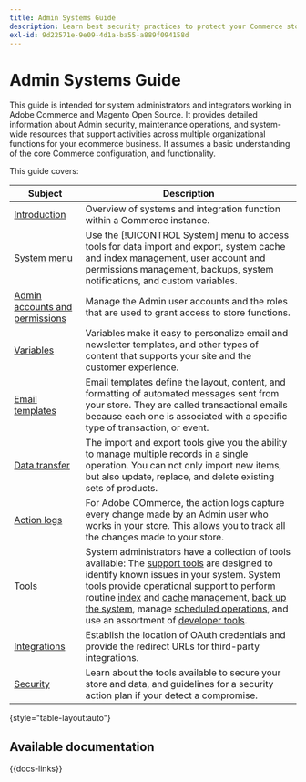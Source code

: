 ```yaml
---
title: Admin Systems Guide
description: Learn best security practices to protect your Commerce store and manage permissions, and how to import and export data, manage integrations and extensions, and take care of routine maintenance.
exl-id: 9d22571e-9e09-4d1a-ba55-a889f094158d
---
```

# Admin Systems Guide

This guide is intended for system administrators and integrators working in Adobe Commerce and Magento Open Source. It provides detailed information about Admin security, maintenance operations, and system-wide resources that support activities across multiple organizational functions for your ecommerce business. It assumes a basic understanding of the core Commerce configuration, and functionality.

This guide covers:

| Subject | Description |
| ------- | ----------- |
| [Introduction](introduction.md) | Overview of systems and integration function within a Commerce instance.|
| [System menu](system-menu.md) | Use the [!UICONTROL System] menu to access tools for data import and export, system cache and index management, user account and permissions management, backups, system notifications, and custom variables. |
| [Admin accounts and permissions](permissions.md) | Manage the Admin user accounts and the roles that are used to grant access to store functions. |
| [Variables](variables-predefined.md) | Variables make it easy to personalize email and newsletter templates, and other types of content that supports your site and the customer experience.  |
| [Email templates](email-templates.md) | Email templates define the layout, content, and formatting of automated messages sent from your store. They are called transactional emails because each one is associated with a specific type of transaction, or event. |
| [Data transfer](data-transfer.md) | The import and export tools give you the ability to manage multiple records in a single operation. You can not only import new items, but also update, replace, and delete existing sets of products. |
| [Action logs](action-log.md) | For Adobe COmmerce, the action logs capture every change made by an Admin user who works in your store. This allows you to track all the changes made to your store.  |
| Tools | System administrators have a collection of tools available: The [support tools](support.md) are designed to identify known issues in your system. System tools provide operational support to perform routine [index](index-management.md) and [cache](cache-management.md) management, [back up the system](backups.md), manage [scheduled operations](data-scheduled-import-export.md), and use an assortment of [developer tools](developer-tools.md).  |
| [Integrations](integrations.md) | Establish the location of OAuth credentials and provide the redirect URLs for third-party integrations. |
| [Security](security.md) | Learn about the tools available to secure your store and data, and guidelines for a security action plan if your detect a compromise. |

{style="table-layout:auto"}

## Available documentation

{{docs-links}}
